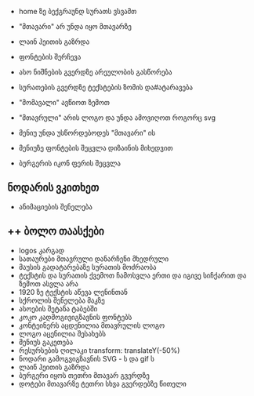 - home ზე ბექგრაუნდ სურათს ვსვამთ
- "მთავარი" არ უნდა იყო მთავარზე
- ლაინ ჰეითის გაზრდა 
- ფონტების შერჩევა




- ასო ნიშნების გვერდზე არეულობის გასწორება

- სურათების გვერდზე ტექსტების ზომის და#ატარავება
- "მომავალი" ავწიოთ ზემოთ
- "მთავრული" არის ლოგო და უნდა ამოვიღოთ როგორც svg
- მენიუ უნდა უსწორდებოდეს "მთავარი" ის
- მენიუზე ფონტების შეცვლა დიზაინის მიხედვით
- ბურგერის იკონ ფერის შეცვლა


ნოდარის ვკითხეთ
-------
- ანიმაციების შენელება



++ ბოლო თაასქები
---

- logos კარგად 
- სათაურები მთავრული დანარჩენი მხედრული
- მაუსის გადატარებაზე სურათის მოძრაობა
- ტექსტის და სურათის ქვემოთ ჩამოსვლა ერთი და იგივე სიჩქარით და ზემოთ ასვლა არა
- 1920 ზე ტექსტის აწევა ლენინთან
- სქროლის შენელება მაკზე
- ასოების შეტანა ტაბებში
- კოკო კადმოგივიგზავნის ფონტებს
- კონტეინერს აცდენილია მთავრულის ლოგო 
- ლოგო აცენილია შესახებს
- მენიუს გაკეთება
- რესურსების ღილაკი transform: translateY(-50%)
- ნოდარი გამოგვიგზავნის SVG - ს და gif ს
- ლაინ ჰეითის გაზრდა
- ბურგერი იყოს თეთრი მთავარ გვერდზე
- დოტები მთავარზე ტეთრი სხვა გვერდებზე წითელი
